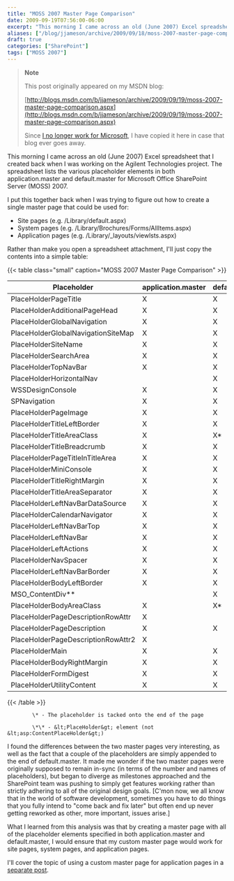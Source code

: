 ```yaml
---
title: "MOSS 2007 Master Page Comparison"
date: 2009-09-19T07:56:00-06:00
excerpt: "This morning I came across an old (June 2007) Excel spreadsheet that I created back when I was working on the Agilent Technologies project. The spreadsheet lists the various placeholder elements in both application.master and default.master for Microsoft..."
aliases: ["/blog/jjameson/archive/2009/09/18/moss-2007-master-page-comparison.aspx", "/blog/jjameson/archive/2009/09/19/moss-2007-master-page-comparison.aspx"]
draft: true
categories: ["SharePoint"]
tags: ["MOSS 2007"]
---
```


> **Note**
>
> This post originally appeared on my MSDN blog:
>
> [http://blogs.msdn.com/b/jjameson/archive/2009/09/19/moss-2007-master-page-comparison.aspx](http://blogs.msdn.com/b/jjameson/archive/2009/09/19/moss-2007-master-page-comparison.aspx)
>
> Since [I no longer work for Microsoft](/blog/jjameson/2011/09/02/last-day-with-microsoft), I have copied it here in case that blog                 ever goes away.

This morning I came across an old (June 2007) Excel spreadsheet that I created back         when I was working on the Agilent Technologies project. The spreadsheet lists the         various placeholder elements in both application.master and default.master for Microsoft         Office SharePoint Server (MOSS) 2007.

I put this together back when I was trying to figure out how to create a single         master page that could be used for:

- Site pages (e.g. /Library/default.aspx)
- System pages (e.g. /Library/Brochures/Forms/AllItems.aspx)
- Application pages (e.g. /Library/\_layouts/viewlsts.aspx)

Rather than make you open a spreadsheet attachment, I'll just copy the contents         into a simple table:

{{< table class="small" caption="MOSS 2007 Master Page Comparison" >}}

|                     Placeholder<br>                 |                     application.master<br>                 |                     default.master<br>                 |
| --- | --- | --- |
|  PlaceHolderPageTitle  |  X  |  X  |
|  PlaceHolderAdditionalPageHead  |  X  |  X  |
|  PlaceHolderGlobalNavigation  |  X  |  X  |
|  PlaceHolderGlobalNavigationSiteMap  |  X  |  X  |
|  PlaceHolderSiteName  |  X  |  X  |
|  PlaceHolderSearchArea  |  X  |  X  |
|  PlaceHolderTopNavBar  |  X  |  X  |
|  PlaceHolderHorizontalNav  |   |  X  |
|  WSSDesignConsole  |  X  |  X  |
|  SPNavigation  |  X  |  X  |
|  PlaceHolderPageImage  |  X  |  X  |
|  PlaceHolderTitleLeftBorder  |  X  |  X  |
|  PlaceHolderTitleAreaClass  |  X  |  X\*  |
|  PlaceHolderTitleBreadcrumb  |  X  |  X  |
|  PlaceHolderPageTitleInTitleArea  |  X  |  X  |
|  PlaceHolderMiniConsole  |  X  |  X  |
|  PlaceHolderTitleRightMargin  |  X  |  X  |
|  PlaceHolderTitleAreaSeparator  |  X  |  X  |
|  PlaceHolderLeftNavBarDataSource  |  X  |  X  |
|  PlaceHolderCalendarNavigator  |  X  |  X  |
|  PlaceHolderLeftNavBarTop  |  X  |  X  |
|  PlaceHolderLeftNavBar  |  X  |  X  |
|  PlaceHolderLeftActions  |  X  |  X  |
|  PlaceHolderNavSpacer  |  X  |  X  |
|  PlaceHolderLeftNavBarBorder  |  X  |  X  |
|  PlaceHolderBodyLeftBorder  |  X  |  X  |
|  MSO\_ContentDiv\*\*  |   |  X  |
|  PlaceHolderBodyAreaClass  |  X  |  X\*  |
|  PlaceHolderPageDescriptionRowAttr  |  X  |   |
|  PlaceHolderPageDescription  |  X  |  X  |
|  PlaceHolderPageDescriptionRowAttr2  |  X  |   |
|  PlaceHolderMain  |  X  |  X  |
|  PlaceHolderBodyRightMargin  |  X  |  X  |
|  PlaceHolderFormDigest  |  X  |  X  |
|  PlaceHolderUtilityContent  |  X  |  X  |

{{< /table >}}

            \* - The placeholder is tacked onto the end of the page
    
            \*\* - &lt;PlaceHolder&gt; element (not &lt;asp:ContentPlaceHolder&gt;)

I found the differences between the two master pages very interesting, as well as         the fact that a couple of the placeholders are simply appended to the end of default.master.         It made me wonder if the two master pages were originally supposed to remain in-sync         (in terms of the number and names of placeholders), but began to diverge as milestones         approached and the SharePoint team was pushing to simply get features working rather         than strictly adhering to all of the original design goals. [C'mon now, we all know         that in the world of software development, sometimes you have to do things that         you fully intend to "come back and fix later" but often end up never getting reworked         as other, more important, issues arise.]

What I learned from this analysis was that by creating a master page with all of         the placeholder elements specified in both application.master and default.master,         I would ensure that my custom master page would work for site pages, system pages,         and application pages.

I'll cover the topic of using a custom master page for application pages in a [separate post](/blog/jjameson/2009/09/20/overriding-application-master-in-moss-2007).


